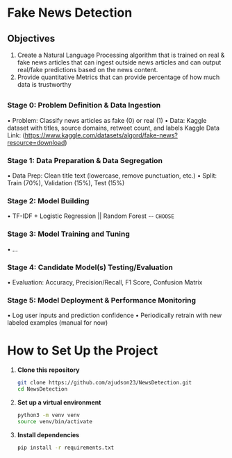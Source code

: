 # Fake News Detection

## Objectives
1. Create a Natural Language Processing algorithm that is trained on real & fake news articles that can ingest outside news articles and can output real/fake predictions based on the news content.
2. Provide quantitative Metrics that can provide percentage of how much data is trustworthy

## 
### Stage 0: Problem Definition & Data Ingestion
• Problem: Classify news articles as fake (0) or real (1)
• Data: Kaggle dataset with titles, source domains, retweet count, and labels 
Kaggle Data Link: (https://www.kaggle.com/datasets/algord/fake-news?resource=download)
### Stage 1: Data Preparation & Data Segregation
• Data Prep: Clean title text (lowercase, remove punctuation, etc.)
• Split: Train (70%), Validation (15%), Test (15%)
### Stage 2: Model Building
• TF-IDF + Logistic Regression || Random Forest -- `CHOOSE`
### Stage 3: Model Training and Tuning
• ...
### Stage 4: Candidate Model(s) Testing/Evaluation
• Evaluation: Accuracy, Precision/Recall, F1 Score, Confusion Matrix
### Stage 5: Model Deployment & Performance Monitoring
• Log user inputs and prediction confidence
• Periodically retrain with new labeled examples (manual for now)
##

# How to Set Up the Project
1. **Clone this repository**
   ```bash
   git clone https://github.com/ajudson23/NewsDetection.git
   cd NewsDetection
2. **Set up a virtual environment**
   ```bash
   python3 -m venv venv
   source venv/bin/activate
3. **Install dependencies**
   ```bash
   pip install -r requirements.txt
